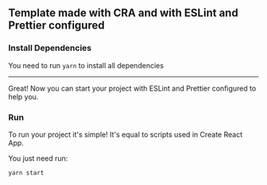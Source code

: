 ## Template made with CRA and with ESLint and Prettier configured

### Install Dependencies

You need to run `yarn` to install all dependencies
<hr/>

<p>Great! Now you can start your project with ESLint and Prettier configured
to help you.</p>

### Run

<p>To run your project it's simple! It's equal to scripts used in Create React App. </p>
<p>You just need run: </p>

`yarn start`
